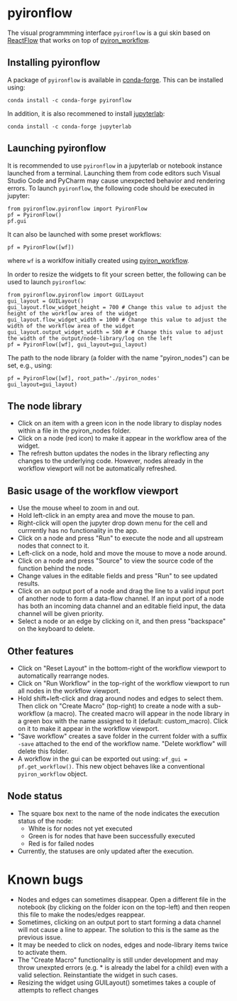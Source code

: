 # pyironflow

The visual programmming interface `pyironflow` is a gui skin based on [ReactFlow](https://reactflow.dev/) that works on top of [pyiron_workflow](https://github.com/pyiron/pyiron_workflow). 

## Installing pyironflow
A package of `pyironflow` is available in [conda-forge](https://anaconda.org/conda-forge/pyironflow). This can be installed using:
```
conda install -c conda-forge pyironflow
```

In addition, it is also recommened to install [jupyterlab](https://anaconda.org/conda-forge/jupyterlab):
```
conda install -c conda-forge jupyterlab
```

## Launching pyironflow
It is recommended to use `pyironflow` in a jupyterlab or notebook instance launched from a terminal. Launching them from code editors such Visual Studio Code and PyCharm may cause unexpected behavior and rendering errors. To launch `pyironflow`, the following code should be executed in jupyter:
```
from pyironflow.pyironflow import PyironFlow
pf = PyironFlow()
pf.gui
```

It can also be launched with some preset workflows:
```
pf = PyironFlow([wf])
```
where `wf` is a worklfow initially created using [pyiron_workflow](https://github.com/pyiron/pyiron_workflow).

In order to resize the widgets to fit your screen better, the following can be used to launch `pyironflow`:
```
from pyironflow.pyironflow import GUILayout
gui_layout = GUILayout()
gui_layout.flow_widget_height = 700 # Change this value to adjust the height of the workflow area of the widget
gui_layout.flow_widget_width = 1000 # Change this value to adjust the width of the workflow area of the widget
gui_layout.output_widget_width = 500 # # Change this value to adjust the width of the output/node-library/log on the left
pf = PyironFlow([wf], gui_layout=gui_layout)
```

The path to the node library (a folder with the name "pyiron_nodes") can be set, e.g., using:
```
pf = PyironFlow([wf], root_path='./pyiron_nodes' gui_layout=gui_layout)
```

## The node library
- Click on an item with a green icon in the node library to display nodes within a file in the pyiron_nodes folder.
- Click on a node (red icon) to make it appear in the workflow area of the widget.
- The refresh button updates the nodes in the library reflecting any changes to the underlying code. However, nodes already in the workflow viewport will not be automatically refreshed.

## Basic usage of the workflow viewport
- Use the mouse wheel to zoom in and out.
- Hold left-click in an empty area and move the mouse to pan.
- Right-click will open the jupyter drop down menu for the cell and currrently has no functionality in the app.
- Click on a node and press "Run" to execute the node and all upstream nodes that connect to it.
- Left-click on a node, hold and move the mouse to move a node around.
- Click on a node and press "Source" to view the source code of the function behind the node.
- Change values in the editable fields and press "Run" to see updated results.
- Click on an output port of a node and drag the line to a valid input port of another node to form a data-flow channel. If an input port of a node has both an incoming data channel and an editable field input, the data channel will be given priority.
- Select a node or an edge by clicking on it, and then press "backspace" on the keyboard to delete.

## Other features
- Click on "Reset Layout" in the bottom-right of the workflow viewport to automatically rearrange nodes.
- Click on "Run Workflow" in the top-right of the workflow viewport to run all nodes in the workflow viewport.
- Hold shift+left-click and drag around nodes and edges to select them. Then click on "Create Macro" (top-right) to create a node with a sub-workflow (a macro). The created macro will appear in the node library in a green box with the name assigned to it (default: custom_macro). Click on it to make it appear in the workflow viewport.
- "Save workflow" creates a save folder in the current folder with a suffix `-save` attached to the end of the workflow name. "Delete workflow" will delete this folder.
- A workflow in the gui can be exported out using: `wf_gui = pf.get_workflow()`. This new object behaves like a conventional `pyiron_workflow` object.

## Node status
- The square box next to the name of the node indicates the execution status of the node:
  - White is for nodes not yet executed
  - Green is for nodes that have been successfully executed
  - Red is for failed nodes
- Currently, the statuses are only updated after the execution.

# Known bugs
- Nodes and edges can sometimes disappear. Open a different file in the notebook (by clicking on the folder icon on the top-left) and then reopen this file to make the nodes/edges reappear.
- Sometimes, clicking on an output port to start forming a data channel will not cause a line to appear. The solution to this is the same as the previous issue.
- It may be needed to click on nodes, edges and node-library items twice to activate them.
- The "Create Macro" functionality is still under development and may throw unexpted errors (e.g. * is already the label for a child) even with a valid selection. Reinstantiate the widget in such cases.
- Resizing the widget using GUILayout() sometimes takes a couple of attempts to reflect changes
